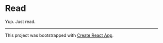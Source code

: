 # Read

Yup. Just read.

---

This project was bootstrapped with [Create React App](https://github.com/facebook/create-react-app).
